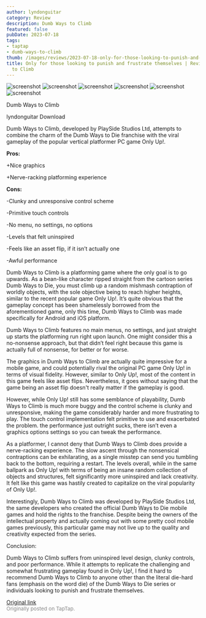 ```yaml
---
author: lyndonguitar
category: Review
description: Dumb Ways to Climb
featured: false
pubDate: 2023-07-18
tags:
- taptap
- dumb-ways-to-climb
thumb: /images/reviews/2023-07-18-only-for-those-looking-to-punish-and-frustrate-themselves--review---dumb-ways-to-climb-0.avif
title: Only for those looking to punish and frustrate themselves | Review - Dumb Ways
  to Climb
---
```


<div class="gallery">
  <img src="/images/reviews/2023-07-18-only-for-those-looking-to-punish-and-frustrate-themselves--review---dumb-ways-to-climb-0.avif" alt="screenshot" />
  <img src="/images/reviews/2023-07-18-only-for-those-looking-to-punish-and-frustrate-themselves--review---dumb-ways-to-climb-1.avif" alt="screenshot" />
  <img src="/images/reviews/2023-07-18-only-for-those-looking-to-punish-and-frustrate-themselves--review---dumb-ways-to-climb-2.avif" alt="screenshot" />
  <img src="/images/reviews/2023-07-18-only-for-those-looking-to-punish-and-frustrate-themselves--review---dumb-ways-to-climb-3.avif" alt="screenshot" />
  <img src="/images/reviews/2023-07-18-only-for-those-looking-to-punish-and-frustrate-themselves--review---dumb-ways-to-climb-4.avif" alt="screenshot" />
  <img src="/images/reviews/2023-07-18-only-for-those-looking-to-punish-and-frustrate-themselves--review---dumb-ways-to-climb-5.avif" alt="screenshot" />
</div>

Dumb Ways to Climb

lyndonguitar
Download

Dumb Ways to Climb, developed by PlaySide Studios Ltd, attempts to combine the charm of the Dumb Ways to Die franchise with the viral gameplay of the popular vertical platformer PC game Only Up!.


**Pros:**


+Nice graphics

+Nerve-racking platforming experience


**Cons:**


-Clunky and unresponsive control scheme

-Primitive touch controls

-No menu, no settings, no options

-Levels that felt uninspired

-Feels like an asset flip, if it isn’t actually one

-Awful performance

Dumb Ways to Climb is a platforming game where the only goal is to go upwards. As a bean-like character ripped straight from the cartoon series Dumb Ways to Die, you must climb up a random mishmash contraption of worldly objects, with the sole objective being to reach higher heights, similar to the recent popular game Only Up!. It’s quite obvious that the gameplay concept has been shamelessly borrowed from the aforementioned game, only this time, Dumb Ways to Climb was made specifically for Android and iOS platform.

Dumb Ways to Climb features no main menus, no settings, and just straight up starts the platforming run right upon launch. One might consider this a no-nonsense approach, but that didn’t feel right because this game is actually full of nonsense, for better or for worse.

The graphics in Dumb Ways to Climb are actually quite impressive for a mobile game, and could potentially rival the original PC game Only Up! in terms of visual fidelity. However, similar to Only Up!, most of the content in this game feels like asset flips. Nevertheless, it goes without saying that the game being an asset flip doesn't really matter if the gameplay is good.

However, while Only Up! still has some semblance of playability, Dumb Ways to Climb is much more buggy and the control scheme is clunky and unresponsive, making the game considerably harder and more frustrating to play. The touch control implementation felt primitive to use and exacerbated the problem. the performance just outright sucks, there isn’t even a graphics options settings so you can tweak the performance.

As a platformer, I cannot deny that Dumb Ways to Climb does provide a nerve-racking experience. The slow ascent through the nonsensical contraptions can be exhilarating, as a single misstep can send you tumbling back to the bottom, requiring a restart. The levels overall, while in the same ballpark as Only Up! with terms of being an insane random collection of objects and structures, felt significantly more uninspired and lack creativity. It felt like this game was hastily created to capitalize on the viral popularity of Only Up!.

Interestingly, Dumb Ways to Climb was developed by PlaySide Studios Ltd, the same developers who created the official Dumb Ways to Die mobile games and hold the rights to the franchise. Despite being the owners of the intellectual property and actually coming out with some pretty cool mobile games previously, this particular game may not live up to the quality and creativity expected from the series.

Conclusion:

Dumb Ways to Climb suffers from uninspired level design, clunky controls, and poor performance. While it attempts to replicate the challenging and somewhat frustrating gameplay found in Only Up!, I find it hard to recommend Dumb Ways to Climb to anyone other than the literal die-hard fans (emphasis on the word die) of the Dumb Ways to Die series or individuals looking to punish and frustrate themselves.

[Original link](https://m.taptap.io/post/6018267?share_id=dc3869f6f178&utm_medium=share&utm_source=discord)<br><span style="font-size: 0.95em; color: #888;">Originally posted on TapTap.</span>